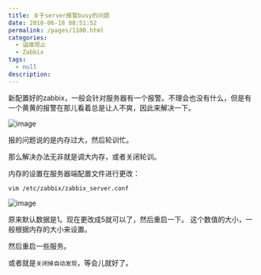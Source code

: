 ```yaml
---
title: 关于server报警busy的问题
date: 2018-06-18 08:51:52
permalink: /pages/1100.html
categories:
  - 运维观止
  - Zabbix
tags:
  - null
description:
---
```


新配置好的zabbix，一般会针对服务器有一个报警。不理会也没有什么，但是有一个黄黄的报警在那儿看着总是让人不爽，因此来解决一下。

![image](http://t.eryajf.net/imgs/2021/09/bffa496f6c7c2b93.jpg)

报的问题说的是内存过大，然后轮训忙。

那么解决办法无非就是调大内存，或者关闭轮训。

内存的设置在服务器端配置文件进行更改：

```
vim /etc/zabbix/zabbix_server.conf
```

![image](http://t.eryajf.net/imgs/2021/09/70242d23ee0c233a.jpg)

原来默认数据是1。现在更改成5就可以了，然后重启一下。
这个数值的大小，一般根据内存的大小来设置。

然后重启一些服务。

或者就是`关闭掉自动发现`，等会儿就好了。
